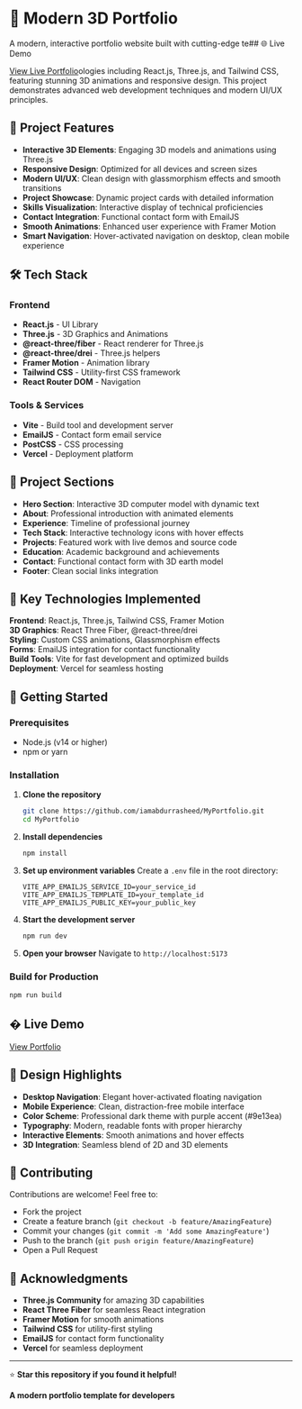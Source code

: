 # 🚀 Modern 3D Portfolio

A modern, interactive portfolio website built with cutting-edge te## 🌐 Live Demo

[View Live Portfolio](https://abdurrasheed.vercel.app)ologies including React.js, Three.js, and Tailwind CSS, featuring stunning 3D animations and responsive design. This project demonstrates advanced web development techniques and modern UI/UX principles.


## 🌟 Project Features

- **Interactive 3D Elements**: Engaging 3D models and animations using Three.js
- **Responsive Design**: Optimized for all devices and screen sizes
- **Modern UI/UX**: Clean design with glassmorphism effects and smooth transitions
- **Project Showcase**: Dynamic project cards with detailed information
- **Skills Visualization**: Interactive display of technical proficiencies
- **Contact Integration**: Functional contact form with EmailJS
- **Smooth Animations**: Enhanced user experience with Framer Motion
- **Smart Navigation**: Hover-activated navigation on desktop, clean mobile experience

## 🛠️ Tech Stack

### Frontend
- **React.js** - UI Library
- **Three.js** - 3D Graphics and Animations
- **@react-three/fiber** - React renderer for Three.js
- **@react-three/drei** - Three.js helpers
- **Framer Motion** - Animation library
- **Tailwind CSS** - Utility-first CSS framework
- **React Router DOM** - Navigation

### Tools & Services
- **Vite** - Build tool and development server
- **EmailJS** - Contact form email service
- **PostCSS** - CSS processing
- **Vercel** - Deployment platform

## 💼 Project Sections

- **Hero Section**: Interactive 3D computer model with dynamic text
- **About**: Professional introduction with animated elements
- **Experience**: Timeline of professional journey
- **Tech Stack**: Interactive technology icons with hover effects
- **Projects**: Featured work with live demos and source code
- **Education**: Academic background and achievements
- **Contact**: Functional contact form with 3D earth model
- **Footer**: Clean social links integration

## 🎯 Key Technologies Implemented

**Frontend**: React.js, Three.js, Tailwind CSS, Framer Motion  
**3D Graphics**: React Three Fiber, @react-three/drei  
**Styling**: Custom CSS animations, Glassmorphism effects  
**Forms**: EmailJS integration for contact functionality  
**Build Tools**: Vite for fast development and optimized builds  
**Deployment**: Vercel for seamless hosting

## 🚀 Getting Started

### Prerequisites
- Node.js (v14 or higher)
- npm or yarn

### Installation

1. **Clone the repository**
   ```bash
   git clone https://github.com/iamabdurrasheed/MyPortfolio.git
   cd MyPortfolio
   ```

2. **Install dependencies**
   ```bash
   npm install
   ```

3. **Set up environment variables**
   Create a `.env` file in the root directory:
   ```env
   VITE_APP_EMAILJS_SERVICE_ID=your_service_id
   VITE_APP_EMAILJS_TEMPLATE_ID=your_template_id
   VITE_APP_EMAILJS_PUBLIC_KEY=your_public_key
   ```

4. **Start the development server**
   ```bash
   npm run dev
   ```

5. **Open your browser**
   Navigate to `http://localhost:5173`

### Build for Production

```bash
npm run build
```

## � Live Demo

[View Portfolio](https://yourportfolio.vercel.app)

## 🎨 Design Highlights

- **Desktop Navigation**: Elegant hover-activated floating navigation
- **Mobile Experience**: Clean, distraction-free mobile interface
- **Color Scheme**: Professional dark theme with purple accent (#9e13ea)
- **Typography**: Modern, readable fonts with proper hierarchy
- **Interactive Elements**: Smooth animations and hover effects
- **3D Integration**: Seamless blend of 2D and 3D elements

## 🤝 Contributing

Contributions are welcome! Feel free to:

- Fork the project
- Create a feature branch (`git checkout -b feature/AmazingFeature`)
- Commit your changes (`git commit -m 'Add some AmazingFeature'`)
- Push to the branch (`git push origin feature/AmazingFeature`)
- Open a Pull Request


## 🙏 Acknowledgments

- **Three.js Community** for amazing 3D capabilities
- **React Three Fiber** for seamless React integration
- **Framer Motion** for smooth animations
- **Tailwind CSS** for utility-first styling
- **EmailJS** for contact form functionality
- **Vercel** for seamless deployment

---

⭐ **Star this repository if you found it helpful!**

**A modern portfolio template for developers**
